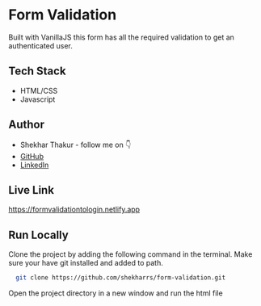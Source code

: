 
# Form Validation

Built with VanillaJS this form has all the required validation to get an authenticated user.


## Tech Stack

- HTML/CSS
- Javascript


## Author

-   Shekhar Thakur - follow me on 👇
-   [GitHub](https://github.com/shekharrs)
-   [LinkedIn](https://www.linkedin.com/in/thakurshekhar/)
  

## Live Link

https://formvalidationtologin.netlify.app


## Run Locally

Clone the project by adding the following command in the terminal.
Make sure your have git installed and added to path.

```bash
  git clone https://github.com/shekharrs/form-validation.git 
```

Open the project directory in a new window and run the html file
